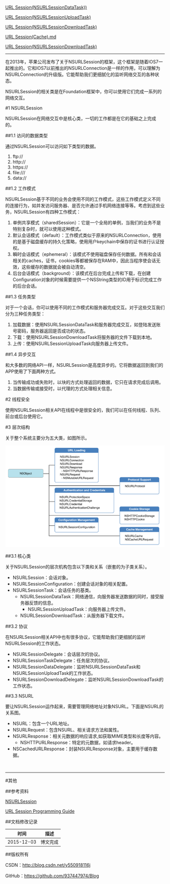 [URL Session(NSURLSessionDataTask))](https://github.com/937447974/Blog/blob/master/Swift/URL%20Session(NSURLSessionDataTask).md)

[URL Session(NSURLSessionUploadTask)](https://github.com/937447974/Blog/blob/master/Swift/URL%20Session(NSURLSessionUploadTask).md)

[URL Session(NSURLSessionDownloadTask)](https://github.com/937447974/Blog/blob/master/Swift/URL%20Session(NSURLSessionDownloadTask).md)

[URL Session(Cache).md](https://github.com/937447974/Blog/blob/master/Swift/URL%20Session(Cache).md)

[URL Session(NSURLSessionDownloadTask)](https://github.com/937447974/Blog/blob/master/Swift/URL%20Session(Cookie).md)

----

在2013年，苹果公司发布了关于NSURLSession的框架，这个框架是随着IOS7一起推出的。它和IOS7以前推出的NSURLConnection是一样的作用，可以理解为NSURLConnection的升级版。它能帮助我们更细腻化的监听网络交互的各种状态。

NSURLSession的相关类是在Foundation框架中，你可以使用它们完成一系列的网络交互。

#1 NSURLSession

NSURLSession在网络交互中是核心类，一切的工作都是在它的基础之上完成的。

##1.1 访问的数据类型

通过NSURLSession可以访问如下类型的数据。

1. ftp://
2. http://
3. https://
4. file:///
5. data://

##1.2 工作模式

NSURLSession基于不同的业务会使用不同的工作模式，这些工作模式定义不同的连接行为，如并发访问服务器、是否允许通过手机网络连接等等。考虑到这些业务，NSURLSession有四种工作模式：

1. 单例共享模式（sharedSession）：它是一个全局的单例，当我们的业务不是特别复杂时，就可以使用这种模式。
1. 默认会话模式（default）：工作模式类似于原来的NSURLConnection，使用的是基于磁盘缓存的持久化策略，使用用户keychain中保存的证书进行认证授权。
2. 瞬时会话模式（ephemeral）：该模式不使用磁盘保存任何数据。所有和会话相关的caches，证书，cookies等都被保存在RAM中，因此当程序使会话无效，这些缓存的数据就会被自动清空。
3. 后台会话模式（background）：该模式在后台完成上传和下载，在创建Configuration对象的时候需要提供一个NSString类型的ID用于标识完成工作的后台会话。

##1.3 任务类型

对于一个会话，你可以使用不同的工作模式和服务器完成交互。对于这些交互我们分为三种任务类型：

1. 加载数据：使用NSURLSessionDataTask和服务器完成交互，如登陆发送账号密码，服务器返回是否成功的状态。
2. 下载：使用NSURLSessionDownloadTask将服务器的文件下载到本地。
3. 上传：使用NSURLSessionUploadTask向服务器上传文件。

##1.4 异步交互

和大多数的网络API一样，NSURLSession是高度异步的。它将数据返回到我们的APP使用了下面两种方式。

1. 当传输成功或失败时，以块的方式处理返回的数据，它只在请求完成后调用。
2. 当数据传输或接受时，以代理的方式处理相关信息。

#2 线程安全

使用NSURLSession相关API在线程中是很安全的，我们可以在任何线程、队列、前台或后台使用它。

#3 层次结构

关于整个系统主要分为五大类，如图所示。

![DDl-1](https://raw.githubusercontent.com/937447974/Blog/master/Resources/2015120301.png)

##3.1 核心类

关于NSURLSession的层次机构包含以下类和关系（嵌套的为子类关系）。

- NSURLSession：会话对象。
- NSURLSessionConfiguration：创建会话对象的相关配置。
- NSURLSessionTask：会话任务的基类。
    - NSURLSessionDataTask：网络通信，向服务器发送数据的同时，接受服务器反馈的信息。
        - NSURLSessionUploadTask：向服务器上传文件。
    - NSURLSessionDownloadTask：从服务器下载文件。

##3.2 协议

在NSURLSession相关API中也有很多协议，它能帮助我们更细腻的监听NSURLSession的工作状态。

- NSURLSessionDelegate：会话层次的协议。
- NSURLSessionTaskDelegate：任务层次的协议。
- NSURLSessionDataDelegate：监听NSURLSessionDataTask和NSURLSessionUploadTask的工作状态。
- NSURLSessionDownloadDelegate：监听NSURLSessionDownloadTask的工作状态。

##3.3 NSURL

要让NSURLSession运作起来，需要管理网络地址对象NSURL。下面是NSURL的关系图。

- NSURL：包含一个URL地址。
- NSURLRequest：包含NSURL、相关请求方法和属性。
- NSURLResponse：相关元数据的响应请求,如获取MIME类型和长度等内容。
    - NSHTTPURLResponse：特定的元数据，如请求header。
- NSCachedURLResponse：封装NSURLResponse对象，主要用于缓存数据。

&#160;

----------

#其他

##参考资料

[NSURLSession](https://developer.apple.com/library/ios/documentation/Foundation/Reference/NSURLSession_class/index.html#//apple_ref/occ/clm/NSURLSession/sharedSession)

[URL Session Programming Guide](https://developer.apple.com/library/ios/documentation/Cocoa/Conceptual/URLLoadingSystem/URLLoadingSystem.html)

##文档修改记录

| 时间 | 描述 |
| ---- | ---- |
| 2015-12-03 | 博文完成 |

##版权所有

CSDN：http://blog.csdn.net/y550918116j

GitHub：https://github.com/937447974/Blog